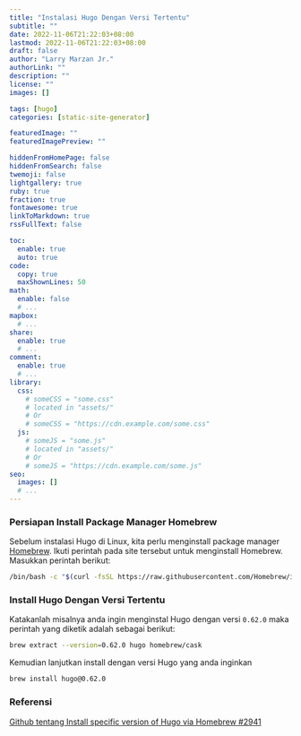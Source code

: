 ```yaml
---
title: "Instalasi Hugo Dengan Versi Tertentu"
subtitle: ""
date: 2022-11-06T21:22:03+08:00
lastmod: 2022-11-06T21:22:03+08:00
draft: false 
author: "Larry Marzan Jr."
authorLink: ""
description: ""
license: ""
images: []

tags: [hugo]
categories: [static-site-generator]

featuredImage: ""
featuredImagePreview: ""

hiddenFromHomePage: false
hiddenFromSearch: false
twemoji: false
lightgallery: true
ruby: true
fraction: true
fontawesome: true
linkToMarkdown: true
rssFullText: false

toc:
  enable: true
  auto: true
code:
  copy: true
  maxShownLines: 50
math:
  enable: false
  # ...
mapbox:
  # ...
share:
  enable: true
  # ...
comment:
  enable: true
  # ...
library:
  css:
    # someCSS = "some.css"
    # located in "assets/"
    # Or
    # someCSS = "https://cdn.example.com/some.css"
  js:
    # someJS = "some.js"
    # located in "assets/"
    # Or
    # someJS = "https://cdn.example.com/some.js"
seo:
  images: []
  # ...
---
```


### Persiapan Install Package Manager Homebrew
Sebelum instalasi Hugo di Linux, kita perlu menginstall package manager [Homebrew](https://brew.sh/). Ikuti perintah pada site tersebut untuk menginstall Homebrew. Masukkan perintah berikut:
```bash
/bin/bash -c "$(curl -fsSL https://raw.githubusercontent.com/Homebrew/install/HEAD/install.sh)"
```

### Install Hugo Dengan Versi Tertentu
Katakanlah misalnya anda ingin menginstal Hugo dengan versi `0.62.0` maka perintah yang diketik adalah sebagai berikut:
```bash
brew extract --version=0.62.0 hugo homebrew/cask
```
Kemudian lanjutkan install dengan versi Hugo yang anda inginkan
```bash
brew install hugo@0.62.0
```
### Referensi
[Github tentang Install specific version of Hugo via Homebrew #2941](https://github.com/Homebrew/discussions/discussions/2941#discussioncomment-3205121)

<!--more-->
